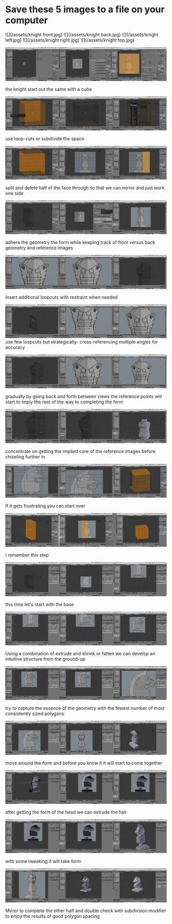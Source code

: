# Save these 5 images to a file on your computer
![](/assets/knight front.jpg)
![](/assets/knight back.jpg)
![](/assets/knight left.jpg)
![](/assets/knight right.jpg)
![](/assets/knight top.jpg)

![](/assets/F_1.jpg)

the knight start out the same with a cube

![](/assets/F_2.jpg)

use loop-cuts or subdivide the space

![](/assets/F_3.jpg)

split and delete half of the face through so that we can mirror and just work one side

![](/assets/F_4.jpg)

adhere the geometry the form while keeping track of front versus back geometry and reference images

![](/assets/F_5.jpg)

Insert additional loopcuts with restraint when needed

![](/assets/F_5b.jpg)
use few loopcuts but strategically- cross-referencing multiple angles for accuracy

![](/assets/F_6.jpg)

gradually by going back and forth between views the reference points will start to imply the rest of the way to completing the form

![](/assets/F_7.jpg)

concentrate on getting the implied core of the reference images before chiseling further in

![](/assets/F_8.jpg)

If it gets frustrating you can start over

![](/assets/F_9.jpg)

I remember this step

![](/assets/F_10.jpg)

this time let's start with the base

![](/assets/F_11.jpg)

Using a combination of extrude and shrink or fatten we can develop an intuitive structure from the ground-up

![](/assets/F_12.jpg)

try to capture the essence of the geometry with the fewest number of most consistently sized polygons

![](/assets/F_13.jpg)

move around the form and before you know it it will start to come together

![](/assets/F_14.jpg)

after getting the form of the head we can extrude the hair

![](/assets/F_15.jpg)

with some tweaking it will take form

![](/assets/F_16.jpg)

Mirror to complete the other half and double check with subdivsion modifier to enjoy the results of good polygon spacing
